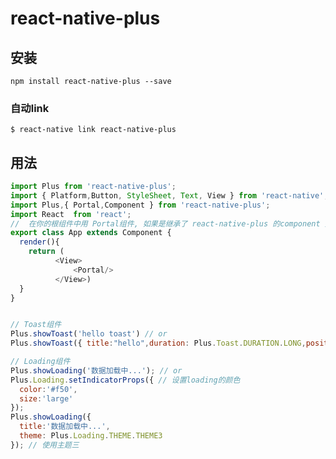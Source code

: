 # react-native-plus

## 安装

`npm install react-native-plus --save`

### 自动link

`$ react-native link react-native-plus`

## 用法
```javascript
import Plus from 'react-native-plus';
import { Platform,Button, StyleSheet, Text, View } from 'react-native';
import Plus,{ Portal,Component } from 'react-native-plus';
import React  from 'react';
//  在你的根组件中用 Portal组件, 如果是继承了 react-native-plus 的component 则可以直接使用this.方法 来代替Plus.方法
export class App extends Component {
  render(){
    return (
          <View>
              <Portal/>
          </View>)
  }
}


// Toast组件
Plus.showToast('hello toast') // or
Plus.showToast({ title:"hello",duration: Plus.Toast.DURATION.LONG,position: Plus.Toast.POSITION.CENTER })

// Loading组件
Plus.showLoading('数据加载中...'); // or
Plus.Loading.setIndicatorProps({ // 设置loading的颜色
  color:'#f50', 
  size:'large' 
});
Plus.showLoading({
  title:'数据加载中...',
  theme: Plus.Loading.THEME.THEME3
}); // 使用主题三
```
